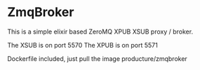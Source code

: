 # ZmqBroker

This is a simple elixir based ZeroMQ XPUB XSUB proxy / broker.

The XSUB is on port 5570
The XPUB is on port 5571

Dockerfile included, just pull the image producture/zmqbroker



